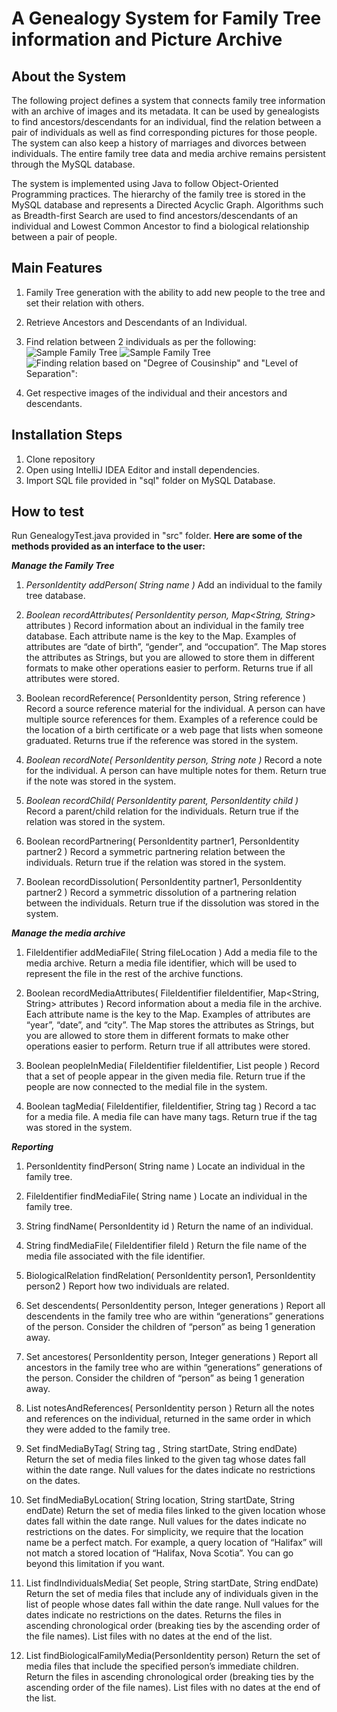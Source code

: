 # A Genealogy System for Family Tree information and Picture Archive

## About the System

The following project defines a system that connects family tree information with an archive of images and its metadata. It can be used by genealogists to find ancestors/descendants for an individual, find the relation between a pair of individuals as well as find corresponding pictures for those people. The system can also keep a history of marriages and divorces between individuals. The entire family tree data and media archive remains persistent through the MySQL database.

The system is implemented using Java to follow Object-Oriented Programming practices. The hierarchy of the family tree is stored in the MySQL database and represents a Directed Acyclic Graph. Algorithms such as Breadth-first Search are used to find ancestors/descendants of an individual and Lowest Common Ancestor to find a biological relationship between a pair of people.

## Main Features

 1. Family Tree generation with the ability to add new people to the tree and set their relation with others.
 
 2. Retrieve Ancestors and Descendants of an Individual.
 3. Find relation between 2 individuals as per the following:
![Sample Family Tree](https://photos.app.goo.gl/JWa7sk2fzJReTXU17)
![Sample Family Tree](https://i.imgur.com/vDrThyJ.png)
![Finding relation based on "Degree of Cousinship" and "Level of Separation":](https://photos.app.goo.gl/oEYX8FY6eTBcYNLr7)
 4. Get respective images of the individual and their ancestors and descendants.

## Installation Steps

 1. Clone repository
 2. Open using IntelliJ IDEA Editor and install dependencies.
 3. Import SQL file provided in "sql" folder on MySQL Database.

## How to test

Run GenealogyTest.java provided in "src" folder.
**Here are some of the methods provided as an interface to the user:**

***Manage the Family Tree***

 1. *PersonIdentity addPerson( String name )* 
Add an individual to the family tree database.

 2. *Boolean recordAttributes( PersonIdentity person, Map<String, String>*
    attributes )
Record information about an individual in the family tree database. Each attribute name is the key to the Map. Examples of attributes are “date of birth”, “gender”, and “occupation”. The Map stores the attributes as Strings, but you are allowed to store them in different formats to make other operations easier to perform.
Returns true if all attributes were stored.

 3. Boolean recordReference( PersonIdentity person, String reference )
Record a source reference material for the individual. A person can have multiple source
references for them. Examples of a reference could be the location of a birth certificate or a web page that lists when someone graduated.
Returns true if the reference was stored in the system.
 4. *Boolean recordNote( PersonIdentity person, String note )*
Record a note for the individual. A person can have multiple notes for them.
Return true if the note was stored in the system.
 5. *Boolean recordChild( PersonIdentity parent, PersonIdentity child )*
Record a parent/child relation for the individuals.
Return true if the relation was stored in the system.
 6. Boolean recordPartnering( PersonIdentity partner1, PersonIdentity
    partner2 )
Record a symmetric partnering relation between the individuals.
Return true if the relation was stored in the system.
 7. Boolean recordDissolution( PersonIdentity partner1, PersonIdentity
    partner2 )
Record a symmetric dissolution of a partnering relation between the individuals.
Return true if the dissolution was stored in the system.

***Manage the media archive***
 1. FileIdentifier addMediaFile( String fileLocation )
Add a media file to the media archive. Return a media file identifier, which will be used to
represent the file in the rest of the archive functions.

 2. Boolean recordMediaAttributes( FileIdentifier fileIdentifier,
    Map<String, String> attributes )
Record information about a media file in the archive. Each attribute name is the key to the
Map. Examples of attributes are “year”, “date”, and “city”. The Map stores the attributes as
Strings, but you are allowed to store them in different formats to make other operations easier to perform.
Return true if all attributes were stored.

 3. Boolean peopleInMedia( FileIdentifier fileIdentifier, List<PersonIdentity> people )
Record that a set of people appear in the given media file.
Return true if the people are now connected to the medial file in the system.
 4. Boolean tagMedia( FileIdentifier, fileIdentifier, String tag )
Record a tac for a media file. A media file can have many tags.
Return true if the tag was stored in the system.

***Reporting***

 1. PersonIdentity findPerson( String name )
Locate an individual in the family tree.

 2. FileIdentifier findMediaFile( String name )
Locate an individual in the family tree.
 3. String findName( PersonIdentity id )
Return the name of an individual.
 4. String findMediaFile( FileIdentifier fileId )
Return the file name of the media file associated with the file identifier.
 5. BiologicalRelation findRelation( PersonIdentity person1, PersonIdentity person2 )
Report how two individuals are related.
 6. Set<PersonIdentity> descendents( PersonIdentity person, Integer
    generations )
Report all descendents in the family tree who are within “generations” generations of the
person. Consider the children of “person” as being 1 generation away.
 7. Set<PersonIdentity> ancestores( PersonIdentity person, Integer
    generations )
Report all ancestors in the family tree who are within “generations” generations of the person.
Consider the children of “person” as being 1 generation away.
 8. List<String> notesAndReferences( PersonIdentity person )
Return all the notes and references on the individual, returned in the same order in which they were added to the family tree.
 9. Set<FileIdentifier> findMediaByTag( String tag , String startDate,
    String endDate)
Return the set of media files linked to the given tag whose dates fall within the date range. Null values for the dates indicate no restrictions on the dates.
 10. Set<FileIdentifier> findMediaByLocation( String location, String
     startDate, String endDate)
Return the set of media files linked to the given location whose dates fall within the date range.
Null values for the dates indicate no restrictions on the dates.
For simplicity, we require that the location name be a perfect match. For example, a query
location of “Halifax” will not match a stored location of “Halifax, Nova Scotia”. You can go
beyond this limitation if you want.
 11. List<FileIdentifier> findIndividualsMedia( Set<PersonIdentity> people, String startDate, String endDate)
Return the set of media files that include any of individuals given in the list of people whose dates fall within the date range. Null values for the dates indicate no restrictions on the dates. Returns the files in ascending chronological order (breaking ties by the ascending order of the file names). List files with no dates at the end of the list.
 12. List<FileIdentifier> findBiologicalFamilyMedia(PersonIdentity
     person)
Return the set of media files that include the specified person’s immediate children.
Return the files in ascending chronological order (breaking ties by the ascending order of the file names). List files with no dates at the end of the list.

